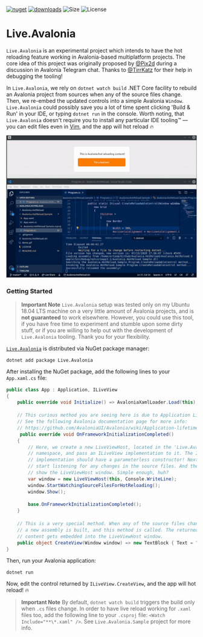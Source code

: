 [![nuget](https://img.shields.io/nuget/v/Live.Avalonia.svg)](https://www.nuget.org/packages/Live.Avalonia) [![downloads](https://img.shields.io/nuget/dt/live.avalonia)](https://www.nuget.org/packages/live.Avalonia) ![Size](https://img.shields.io/github/repo-size/worldbeater/live.avalonia.svg) ![License](https://img.shields.io/github/license/worldbeater/live.avalonia.svg) 

# Live.Avalonia

`Live.Avalonia` is an experimental project which intends to have the hot reloading feature working in Avalonia-based multiplatform projects. The core idea of this project was originally proposed by [@Pix2d](https://twitter.com/pix2d) during a discussion in Avalonia Telegram chat. Thanks to [@TirrKatz](https://twitter.com/TirrKatz) for their help in debugging the tooling!

In `Live.Avalonia`, we rely on `dotnet watch build` .NET Core facility to rebuild an Avalonia project from sources when any of the source files change. Then, we re-embed the updated controls into a simple Avalonia `Window`. `Live.Avalonia` could possibly save you a lot of time spent clicking 'Build & Run' in your IDE, or typing `dotnet run` in the console. Worth noting, that `Live.Avalonia` doesn't require you to install any particular IDE tooling™ — you can edit files even in [Vim](https://github.com/vim/vim), and the app will hot reload 🔥

<img src="./Live.Avalonia.gif" width="600" />

### Getting Started

> **Important Note** `Live.Avalonia` setup was tested only on my Ubuntu 18.04 LTS machine on a very little amount of Avalonia projects, and is **not guaranteed** to work elsewhere. However, you could use this tool, if you have free time to experiment and stumble upon some dirty stuff, or if you are willing to help out with the development of `Live.Avalonia` tooling. Thank you for your flexibility.

[`Live.Avalonia`](https://www.nuget.org/packages/Live.Avalonia/0.1.0-alpha) is distributed via NuGet package manager:
```
dotnet add package Live.Avalonia
```
After installing the NuGet package, add the following lines to your `App.xaml.cs` file:
```cs
public class App : Application, ILiveView
{
    public override void Initialize() => AvaloniaXamlLoader.Load(this);

    // This curious method you are seeing here is due to Application Lifetimes. 
    // See the following Avalonia documentation page for more info:
    // https://github.com/AvaloniaUI/Avalonia/wiki/Application-lifetimes
     public override void OnFrameworkInitializationCompleted()
    {
        // Here, we create a new LiveViewHost, located in the 'Live.Avalonia'
        // namespace, and pass an ILiveView implementation to it. The ILiveView
        // implementation should have a parameterless constructor! Next, we
        // start listening for any changes in the source files. And then, we
        // show the LiveViewHost window. Simple enough, huh?
        var window = new LiveViewHost(this, Console.WriteLine);
        window.StartWatchingSourceFilesForHotReloading();
        window.Show();

        base.OnFrameworkInitializationCompleted();
    }
    
    // This is a very special method. When any of the source files change,
    // a new assembly is built, and this method is called. The returned
    // content gets embedded into the LiveViewHost window.
    public object CreateView(Window window) => new TextBlock { Text = "Hi!" };
}
```
Then, run your Avalonia application:
```
dotnet run
```
Now, edit the control returned by `ILiveView.CreateView`, and the app will hot reload! 🔥

> **Important Note** By default, `dotnet watch build` triggers the build only when `.cs` files change. In order to have live reload working for `.xaml` files too, add the following line to your `.csproj` file: `<Watch Include="**\*.xaml" />`. See `Live.Avalonia.Sample` project for more info.
